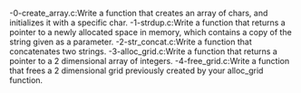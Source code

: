 -0-create_array.c:Write a function that creates an array of chars, and initializes it with a specific char.
-1-strdup.c:Write a function that returns a pointer to a newly allocated space in memory, which contains a copy of the string given as a parameter.
-2-str_concat.c:Write a function that concatenates two strings.
-3-alloc_grid.c:Write a function that returns a pointer to a 2 dimensional array of integers.
-4-free_grid.c:Write a function that frees a 2 dimensional grid previously created by your alloc_grid function.
